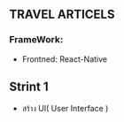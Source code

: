 ## TRAVEL ARTICELS 

### FrameWork: 
- Frontned: React-Native 

## Strint 1 
- สร้าง UI( User Interface )